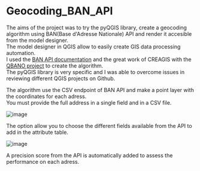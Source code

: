 # Geocoding_BAN_API

The aims of the project was to try the pyQGIS library, create a geocoding algorithm using BAN(Base d'Adresse Nationale) API and render it accesible from the model designer.  
The model designer in QGIS allow to easily create GIS data processing automation.  
I used the [BAN API documentation](https://guides.etalab.gouv.fr/apis-geo/1-api-adresse.html#qu-est-ce-que-le-geocodage.) and the great work of CREAGIS with the [QBANO project](https://github.com/CREASIG/QBANO) to create the algorithm.  
The pyQGIS library is very specific and I was able to overcome issues in reviewing different QGIS projects on Github.

The algorithm use the CSV endpoint of BAN API and make a point layer with the coordinates for each adress.  
You must provide the full address in a single field and in a CSV file.

![image](https://github.com/jeremiegautreau/Geocoding_BAN_API/assets/126112031/0af688b5-72ab-4ee6-aeba-a560a6cc6dec)


The option allow you to choose the different fields available from the API to add in the attribute table.

![image](https://github.com/jeremiegautreau/Geocoding_BAN_API/assets/126112031/8243569e-aa2a-4bde-b202-3c9e5e2dc4b6)

A precision score from the API is automatically added to assess the performance on each adress.








